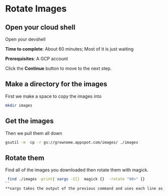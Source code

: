 # Rotate Images

## Open your cloud shell

Open your devshell 


<walkthrough-spotlight-pointer spotlightId="devshell-activate-button"
                               text="Open Cloud Shell">
</walkthrough-spotlight-pointer>


**Time to complete**: About 60 minutes; Most of it is just waiting

**Prerequisites**: A GCP account

Click the **Continue** button to move to the next step.


## Make a directory for the images
First we make a space to copy the images into
```bash
mkdir images

```

## Get the images
Then we pull them all down
```bash 
gsutil -m  cp -r gs://grownome.appspot.com/images/ ./images 

```

## Rotate them
Find all of the images you downloaded then rotate them with magick.
```bash
 find ./images -print| xargs -I{}  magick {}  -rotate "90>" {} 
``
**xargs takes the output of the previous command and uses each line as the argument to another**
